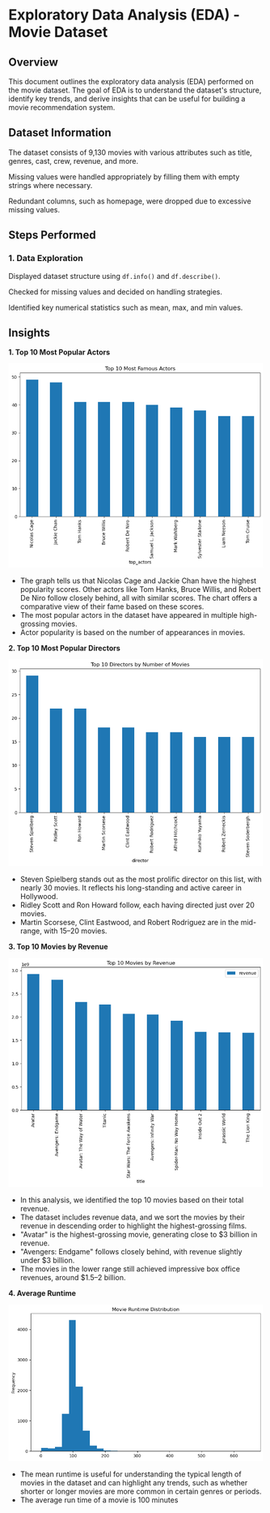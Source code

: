 # Exploratory Data Analysis (EDA) - Movie Dataset

## Overview

This document outlines the exploratory data analysis (EDA) performed on the movie dataset. The goal of EDA is to understand the dataset's structure, identify key trends, and derive insights that can be useful for building a movie recommendation system.

## Dataset Information

The dataset consists of 9,130 movies with various attributes such as title, genres, cast, crew, revenue, and more.

Missing values were handled appropriately by filling them with empty strings where necessary.

Redundant columns, such as homepage, were dropped due to excessive missing values.

## Steps Performed

### **1. Data Exploration**

Displayed dataset structure using `df.info()` and `df.describe()`.

Checked for missing values and decided on handling strategies.

Identified key numerical statistics such as mean, max, and min values.

## Insights

**1. Top 10 Most Popular Actors**

![movie-recommendation](../images/top_10_actors.png)

- The graph tells us that Nicolas Cage and Jackie Chan have the highest popularity scores. Other actors like Tom Hanks, Bruce Willis, and Robert De Niro follow closely behind, all with similar scores. The chart offers a comparative view of their fame based on these scores.
- The most popular actors in the dataset have appeared in multiple high-grossing movies.
- Actor popularity is based on the number of appearances in movies.


**2. Top 10 Most Popular Directors**

![movie-recommendation](../images/top_10_directors.png)

- Steven Spielberg stands out as the most prolific director on this list, with nearly 30 movies. It reflects his long-standing and active career in Hollywood.
- Ridley Scott and Ron Howard follow, each having directed just over 20 movies.
- Martin Scorsese, Clint Eastwood, and Robert Rodriguez are in the mid-range, with 15–20 movies.

**3. Top 10 Movies by Revenue**

![movie-recommendation](../images/top_10_movies_by_revenue.png)

- In this analysis, we identified the top 10 movies based on their total revenue.
- The dataset includes revenue data, and we sort the movies by their revenue in descending order to highlight the highest-grossing films.
- "Avatar" is the highest-grossing movie, generating close to $3 billion in revenue.
- "Avengers: Endgame" follows closely behind, with revenue slightly under $3 billion.
- The movies in the lower range still achieved impressive box office revenues, around $1.5–2 billion.


**4. Average Runtime**

![movie-recommendation](../images/movie_runtime_distribution.png)

- The mean runtime is useful for understanding the typical length of movies in the dataset and can highlight any trends, such as whether shorter or longer movies are more common in certain genres or periods.
- The average run time of a movie is 100 minutes






























